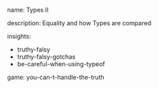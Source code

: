 name: Types II

description: Equality and how Types are compared

insights:
  - truthy-falsy
  - truthy-falsy-gotchas
  - be-careful-when-using-typeof

game: you-can-t-handle-the-truth
